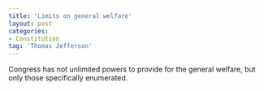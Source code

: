 ```yaml
---
title: 'Limits on general welfare'
layout: post
categories:
- Constitution
tag: 'Thomas Jefferson'
---
```


Congress has not unlimited powers to provide for the general welfare, but only those specifically enumerated.